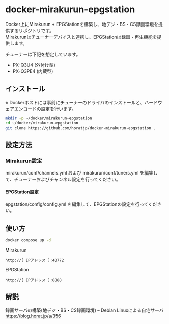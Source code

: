 # docker-mirakurun-epgstation

Docker上にMirakurun + EPGStationを構築し、地デジ・BS・CS録画環境を提供するリポジトリです。  
Mirakurunはチューナーデバイスと連携し、EPGStationは録画・再生機能を提供します。


チューナーは下記を想定しています。
* PX-Q3U4 (外付け型)
* PX-Q3PE4 (内蔵型)


## インストール

※ Dockerホストには事前にチューナーのドライバのインストールと、ハードウェアエンコードの設定を行います。

```bash
mkdir -p ~/docker/mirakurun-epgstation
cd ~/docker/mirakurun-epgstation
git clone https://github.com/horatjp/docker-mirakurun-epgstation .
```

## 設定方法

### Mirakurun設定

mirakurun/conf/channels.yml および mirakurun/conf/tuners.yml を編集して、チューナーおよびチャンネル設定を行ってください。

#### EPGStation設定

epgstation/config/config.yml を編集して、EPGStationの設定を行ってください。


## 使い方

```bash
docker compose up -d
```

Mirakurun
```
http://[ IPアドレス ]:40772
```

EPGStation
```
http://[ IPアドレス ]:8888
```

## 解説

録画サーバの構築(地デジ・BS・CS録画環境) – Debian Linuxによる自宅サーバ  
https://blog.horat.jp/a/356
